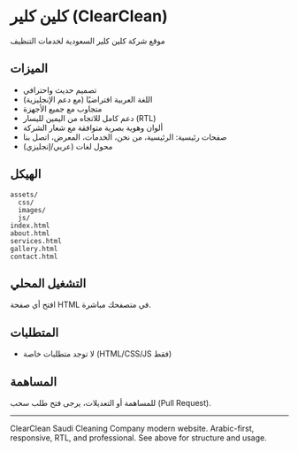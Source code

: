 # كلين كلير (ClearClean)

موقع شركة كلين كلير السعودية لخدمات التنظيف

## الميزات
- تصميم حديث واحترافي
- اللغة العربية افتراضيًا (مع دعم الإنجليزية)
- متجاوب مع جميع الأجهزة
- دعم كامل للاتجاه من اليمين لليسار (RTL)
- ألوان وهوية بصرية متوافقة مع شعار الشركة
- صفحات رئيسية: الرئيسية، من نحن، الخدمات، المعرض، اتصل بنا
- محول لغات (عربي/إنجليزي)

## الهيكل
```
assets/
  css/
  images/
  js/
index.html
about.html
services.html
gallery.html
contact.html
```

## التشغيل المحلي
افتح أي صفحة HTML في متصفحك مباشرة.

## المتطلبات
- لا توجد متطلبات خاصة (HTML/CSS/JS فقط)

## المساهمة
للمساهمة أو التعديلات، يرجى فتح طلب سحب (Pull Request).

---
ClearClean Saudi Cleaning Company modern website. Arabic-first, responsive, RTL, and professional. See above for structure and usage.
